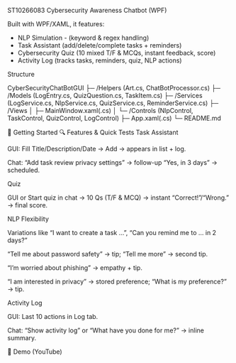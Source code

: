 ST10266083 Cybersecurity Awareness Chatbot (WPF)

Built with WPF/XAML, it features:

- NLP Simulation - (keyword & regex handling)  
- Task Assistant (add/delete/complete tasks + reminders)  
- Cybersecurity Quiz (10 mixed T/F & MCQs, instant feedback, score)  
- Activity Log (tracks tasks, reminders, quiz, NLP actions)

Structure

CyberSecurityChatBotGUI
├─ /Helpers (Art.cs, ChatBotProcessor.cs)
├─ /Models (LogEntry.cs, QuizQuestion.cs, TaskItem.cs)
├─ /Services (LogService.cs, NlpService.cs, QuizService.cs, ReminderService.cs)
├─ /Views
│ ├─ MainWindow.xaml(.cs)
│ └─ /Controls (NlpControl, TaskControl, QuizControl, LogControl)
├─ App.xaml(.cs)
└─ README.md


🚀 Getting Started
🔍 Features & Quick Tests
Task Assistant

GUI: Fill Title/Description/Date → Add → appears in list + log.

Chat: “Add task review privacy settings” → follow-up “Yes, in 3 days” → scheduled.

Quiz

GUI or Start quiz in chat → 10 Qs (T/F & MCQ) → instant “Correct!”/“Wrong.” → final score.

NLP Flexibility

Variations like “I want to create a task …”, “Can you remind me to … in 2 days?”

“Tell me about password safety” → tip; “Tell me more” → second tip.

“I’m worried about phishing” → empathy + tip.

“I am interested in privacy” → stored preference; “What is my preference?” → tip.

Activity Log

GUI: Last 10 actions in Log tab.

Chat: “Show activity log” or “What have you done for me?” → inline summary.

🎥 Demo
(YouTube)

